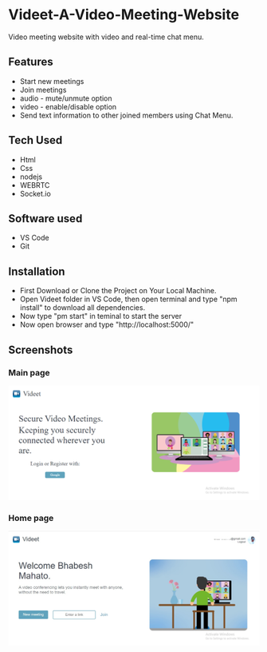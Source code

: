 # Videet-A-Video-Meeting-Website
Video meeting website with video and real-time chat menu.

## Features
* Start new meetings
* Join meetings
* audio - mute/unmute option
* video - enable/disable option
* Send text information to other joined members using Chat Menu.

## Tech Used
* Html
* Css
* nodejs
* WEBRTC
* Socket.io

## Software used
* VS Code
* Git

## Installation
* First Download or Clone the Project on Your Local Machine.
* Open Videet folder in VS Code, then open terminal and type "npm install" to download all dependencies.
* Now type "pm start" in teminal to start the server
* Now open browser and type "http://localhost:5000/"

## Screenshots
### Main page

![Alt Text](https://github.com/Bvian16/Videet-A-Video-Meeting-Website/blob/master/demo%20images/main.png)

### Home page

![Alt Text](https://github.com/Bvian16/Videet-A-Video-Meeting-Website/blob/master/demo%20images/home.jpg)
